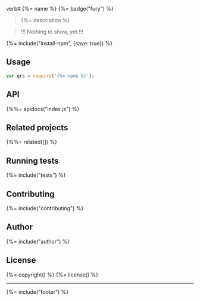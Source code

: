 verb# {%= name %} {%= badge("fury") %}

> {%= description %}

> !!!
> Nothing to show, yet
> !!!

{%= include("install-npm", {save: true}) %}

## Usage

```js
var qrs = require('{%= name %}');
```

## API
<!-- add a path or glob pattern for files with code comments to use for docs  -->
{%%= apidocs("index.js") %}

## Related projects
<!-- add an array of related projects, then un-escape the helper -->
{%%= related([]) %}  

## Running tests
{%= include("tests") %}

## Contributing
{%= include("contributing") %}

## Author
{%= include("author") %}

## License
{%= copyright() %}
{%= license() %}

***

{%= include("footer") %}
